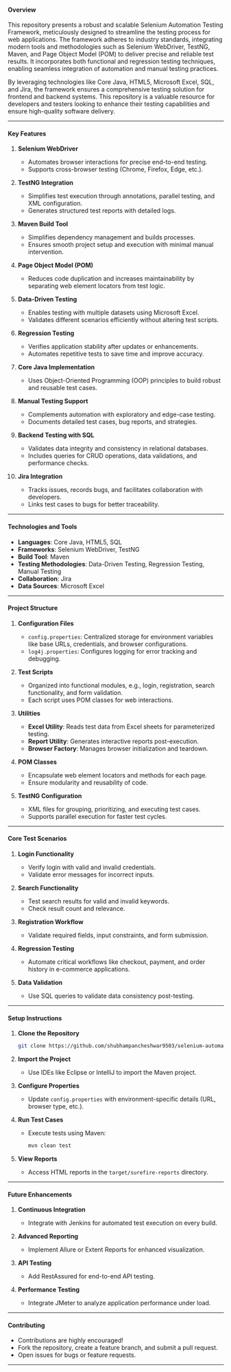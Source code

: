 #### **Overview**
This repository presents a robust and scalable Selenium Automation Testing Framework, meticulously designed to streamline the testing process for web applications. The framework adheres to industry standards, integrating modern tools and methodologies such as Selenium WebDriver, TestNG, Maven, and Page Object Model (POM) to deliver precise and reliable test results. It incorporates both functional and regression testing techniques, enabling seamless integration of automation and manual testing practices.

By leveraging technologies like Core Java, HTML5, Microsoft Excel, SQL, and Jira, the framework ensures a comprehensive testing solution for frontend and backend systems. This repository is a valuable resource for developers and testers looking to enhance their testing capabilities and ensure high-quality software delivery.

---

#### **Key Features**

1. **Selenium WebDriver**  
   - Automates browser interactions for precise end-to-end testing.  
   - Supports cross-browser testing (Chrome, Firefox, Edge, etc.).  

2. **TestNG Integration**  
   - Simplifies test execution through annotations, parallel testing, and XML configuration.  
   - Generates structured test reports with detailed logs.

3. **Maven Build Tool**  
   - Simplifies dependency management and builds processes.  
   - Ensures smooth project setup and execution with minimal manual intervention.  

4. **Page Object Model (POM)**  
   - Reduces code duplication and increases maintainability by separating web element locators from test logic.  

5. **Data-Driven Testing**  
   - Enables testing with multiple datasets using Microsoft Excel.  
   - Validates different scenarios efficiently without altering test scripts.

6. **Regression Testing**  
   - Verifies application stability after updates or enhancements.  
   - Automates repetitive tests to save time and improve accuracy.  

7. **Core Java Implementation**  
   - Uses Object-Oriented Programming (OOP) principles to build robust and reusable test cases.  

8. **Manual Testing Support**  
   - Complements automation with exploratory and edge-case testing.  
   - Documents detailed test cases, bug reports, and strategies.

9. **Backend Testing with SQL**  
   - Validates data integrity and consistency in relational databases.  
   - Includes queries for CRUD operations, data validations, and performance checks.

10. **Jira Integration**  
    - Tracks issues, records bugs, and facilitates collaboration with developers.  
    - Links test cases to bugs for better traceability.

---

#### **Technologies and Tools**

- **Languages**: Core Java, HTML5, SQL  
- **Frameworks**: Selenium WebDriver, TestNG  
- **Build Tool**: Maven  
- **Testing Methodologies**: Data-Driven Testing, Regression Testing, Manual Testing  
- **Collaboration**: Jira  
- **Data Sources**: Microsoft Excel  

---

#### **Project Structure**

1. **Configuration Files**  
   - `config.properties`: Centralized storage for environment variables like base URLs, credentials, and browser configurations.  
   - `log4j.properties`: Configures logging for error tracking and debugging.  

2. **Test Scripts**  
   - Organized into functional modules, e.g., login, registration, search functionality, and form validation.  
   - Each script uses POM classes for web interactions.  

3. **Utilities**  
   - **Excel Utility**: Reads test data from Excel sheets for parameterized testing.  
   - **Report Utility**: Generates interactive reports post-execution.  
   - **Browser Factory**: Manages browser initialization and teardown.  

4. **POM Classes**  
   - Encapsulate web element locators and methods for each page.  
   - Ensure modularity and reusability of code.  

5. **TestNG Configuration**  
   - XML files for grouping, prioritizing, and executing test cases.  
   - Supports parallel execution for faster test cycles.  

---

#### **Core Test Scenarios**

1. **Login Functionality**  
   - Verify login with valid and invalid credentials.  
   - Validate error messages for incorrect inputs.

2. **Search Functionality**  
   - Test search results for valid and invalid keywords.  
   - Check result count and relevance.

3. **Registration Workflow**  
   - Validate required fields, input constraints, and form submission.  

4. **Regression Testing**  
   - Automate critical workflows like checkout, payment, and order history in e-commerce applications.  

5. **Data Validation**  
   - Use SQL queries to validate data consistency post-testing.  

---

#### **Setup Instructions**

1. **Clone the Repository**  
   ```bash
   git clone https://github.com/shubhampancheshwar9503/selenium-automation-framework.git
   ```

2. **Import the Project**  
   - Use IDEs like Eclipse or IntelliJ to import the Maven project.  

3. **Configure Properties**  
   - Update `config.properties` with environment-specific details (URL, browser type, etc.).  

4. **Run Test Cases**  
   - Execute tests using Maven:  
     ```bash
     mvn clean test
     ```  

5. **View Reports**  
   - Access HTML reports in the `target/surefire-reports` directory.  

---

#### **Future Enhancements**

1. **Continuous Integration**  
   - Integrate with Jenkins for automated test execution on every build.  

2. **Advanced Reporting**  
   - Implement Allure or Extent Reports for enhanced visualization.  

3. **API Testing**  
   - Add RestAssured for end-to-end API testing.  

4. **Performance Testing**  
   - Integrate JMeter to analyze application performance under load.  

---

#### **Contributing**

- Contributions are highly encouraged!  
- Fork the repository, create a feature branch, and submit a pull request.  
- Open issues for bugs or feature requests.  

---
